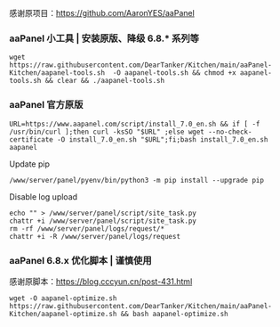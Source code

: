 感谢原项目：https://github.com/AaronYES/aaPanel

### aaPanel 小工具 | 安装原版、降级 6.8.* 系列等

```
wget https://raw.githubusercontent.com/DearTanker/Kitchen/main/aaPanel-Kitchen/aapanel-tools.sh  -O aapanel-tools.sh && chmod +x aapanel-tools.sh && clear && ./aapanel-tools.sh
```

### aaPanel 官方原版

```
URL=https://www.aapanel.com/script/install_7.0_en.sh && if [ -f /usr/bin/curl ];then curl -ksSO "$URL" ;else wget --no-check-certificate -O install_7.0_en.sh "$URL";fi;bash install_7.0_en.sh aapanel
```

Update pip

```
/www/server/panel/pyenv/bin/python3 -m pip install --upgrade pip
```

Disable log upload

```
echo "" > /www/server/panel/script/site_task.py
chattr +i /www/server/panel/script/site_task.py
rm -rf /www/server/panel/logs/request/*
chattr +i -R /www/server/panel/logs/request
```

### aaPanel 6.8.x 优化脚本 | 谨慎使用
感谢原脚本：https://blog.cccyun.cn/post-431.html

```
wget -O aapanel-optimize.sh https://raw.githubusercontent.com/DearTanker/Kitchen/main/aaPanel-Kitchen/aapanel-optimize.sh && bash aapanel-optimize.sh
```
